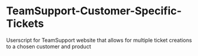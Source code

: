 # TeamSupport-Customer-Specific-Tickets
Userscript for TeamSupport website that allows for multiple ticket creations to a chosen customer and product
